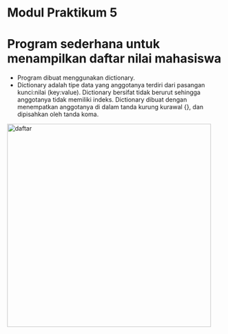 #                                                             Modul Praktikum 5
# Program sederhana untuk menampilkan daftar nilai mahasiswa 
* Program dibuat menggunakan dictionary.
* Dictionary adalah tipe data yang anggotanya terdiri dari pasangan kunci:nilai (key:value). Dictionary bersifat tidak berurut sehingga anggotanya tidak memiliki indeks. Dictionary dibuat dengan menempatkan anggotanya di dalam tanda kurung kurawal {}, dan dipisahkan oleh tanda koma.
<img width="473" alt="daftar" src="https://user-images.githubusercontent.com/57063216/71010207-126b9f80-211e-11ea-85cb-ba67c4c57f57.PNG">




